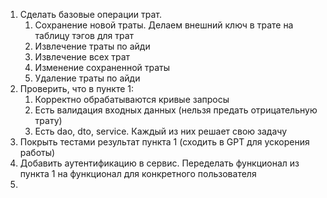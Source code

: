 1. Сделать базовые операции трат.
    1. Сохранение новой траты. Делаем внешний ключ в трате на таблицу тэгов для трат
    2. Извлечение траты по айди
    3. Извлечение всех трат
    4. Изменение сохраненной траты
    5. Удаление траты по айди
2. Проверить, что в пункте 1:
    1. Корректно обрабатываются кривые запросы
    2. Есть валидация входных данных (нельзя предать отрицательную трату)
    3. Есть  dao, dto, service. Каждый из них решает свою задачу
3. Покрыть тестами результат пункта 1 (сходить в GPT для ускорения работы)
4. Добавить аутентификацию в сервис. Переделать функционал из пункта 1 на функционал для конкретного пользователя
5. 
